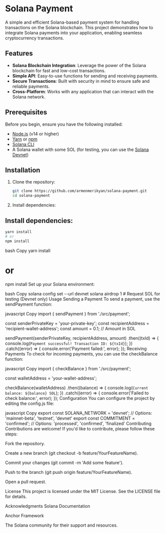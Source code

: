# Solana Payment

A simple and efficient Solana-based payment system for handling transactions on the Solana blockchain. This project demonstrates how to integrate Solana payments into your application, enabling seamless cryptocurrency transactions.

## Features

- **Solana Blockchain Integration**: Leverage the power of the Solana blockchain for fast and low-cost transactions.
- **Simple API**: Easy-to-use functions for sending and receiving payments.
- **Secure Transactions**: Built with security in mind to ensure safe and reliable payments.
- **Cross-Platform**: Works with any application that can interact with the Solana network.

## Prerequisites

Before you begin, ensure you have the following installed:

- [Node.js](https://nodejs.org/) (v14 or higher)
- [Yarn](https://yarnpkg.com/) or [npm](https://www.npmjs.com/)
- [Solana CLI](https://docs.solana.com/cli/install-solana-cli-tools)
- A Solana wallet with some SOL (for testing, you can use the [Solana Devnet](https://docs.solana.com/clusters#devnet))

## Installation

1. Clone the repository:

   ```bash
   git clone https://github.com/armenmerikyan/solana-payment.git
   cd solana-payment
   ```

2. Install dependencies:

## Install dependencies:

```bash
yarn install
# or
npm install
```

bash
Copy
yarn install
# or
npm install
Set up your Solana environment:

bash
Copy
solana config set --url devnet
solana airdrop 1  # Request SOL for testing (Devnet only)
Usage
Sending a Payment
To send a payment, use the sendPayment function:

javascript
Copy
import { sendPayment } from './src/payment';

const senderPrivateKey = 'your-private-key';
const recipientAddress = 'recipient-wallet-address';
const amount = 0.1; // Amount in SOL

sendPayment(senderPrivateKey, recipientAddress, amount)
  .then((txId) => {
    console.log(`Payment successful! Transaction ID: ${txId}`);
  })
  .catch((error) => {
    console.error('Payment failed:', error);
  });
Receiving Payments
To check for incoming payments, you can use the checkBalance function:

javascript
Copy
import { checkBalance } from './src/payment';

const walletAddress = 'your-wallet-address';

checkBalance(walletAddress)
  .then((balance) => {
    console.log(`Current balance: ${balance} SOL`);
  })
  .catch((error) => {
    console.error('Failed to check balance:', error);
  });
Configuration
You can configure the project by editing the config.js file:

javascript
Copy
export const SOLANA_NETWORK = 'devnet'; // Options: 'mainnet-beta', 'testnet', 'devnet'
export const COMMITMENT = 'confirmed'; // Options: 'processed', 'confirmed', 'finalized'
Contributing
Contributions are welcome! If you'd like to contribute, please follow these steps:

Fork the repository.

Create a new branch (git checkout -b feature/YourFeatureName).

Commit your changes (git commit -m 'Add some feature').

Push to the branch (git push origin feature/YourFeatureName).

Open a pull request.

License
This project is licensed under the MIT License. See the LICENSE file for details.

Acknowledgments
Solana Documentation

Anchor Framework

The Solana community for their support and resources.
